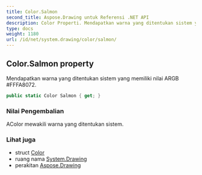 ```yaml
---
title: Color.Salmon
second_title: Aspose.Drawing untuk Referensi .NET API
description: Color Properti. Mendapatkan warna yang ditentukan sistem yang memiliki nilai ARGB FFFA8072.
type: docs
weight: 1180
url: /id/net/system.drawing/color/salmon/
---
```

## Color.Salmon property

Mendapatkan warna yang ditentukan sistem yang memiliki nilai ARGB #FFFA8072.

```csharp
public static Color Salmon { get; }
```

### Nilai Pengembalian

AColor mewakili warna yang ditentukan sistem.

### Lihat juga

* struct [Color](../)
* ruang nama [System.Drawing](../../color/)
* perakitan [Aspose.Drawing](../../../)


